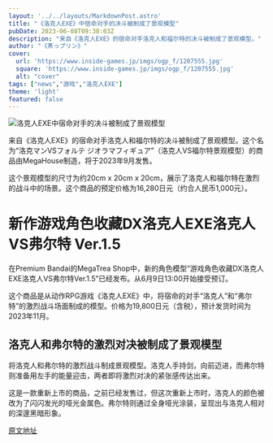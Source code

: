 ```yaml
---
layout: '../../layouts/MarkdownPost.astro'
title: "《洛克人EXE》中宿命对手的决斗被制成了景观模型"
pubDate: 2023-06-08T09:30:03Z
description: "来自《洛克人EXE》的宿命对手洛克人和福尔特的决斗被制成了景观模型。"
author: "《茶っプリン》"
cover:
  url: 'https://www.inside-games.jp/imgs/ogp_f/1207555.jpg'
  square: 'https://www.inside-games.jp/imgs/ogp_f/1207555.jpg'
  alt: "cover"
tags: ["news","游戏","洛克人EXE"]
theme: 'light'
featured: false
---
```


![洛克人EXE中宿命对手的决斗被制成了景观模型](https://www.inside-games.jp/imgs/ogp_f/1207555.jpg)

来自《洛克人EXE》的宿命对手洛克人和福尔特的决斗被制成了景观模型。这个名为“洛克マンVSフォルテ ジオラマフィギュア”（洛克人VS福尔特景观模型）的商品由MegaHouse制造，将于2023年9月发售。

这个景观模型的尺寸为约20cm x 20cm x 20cm，展示了洛克人和福尔特在激烈的战斗中的场景。这个商品的预定价格为16,280日元（约合人民币1,000元）。

# 新作游戏角色收藏DX洛克人EXE洛克人VS弗尔特 Ver.1.5

在Premium Bandai的MegaTrea Shop中，新的角色模型“游戏角色收藏DX洛克人EXE洛克人VS弗尔特Ver.1.5”已经发布。从6月9日13:00开始接受预订。

这个商品是从动作RPG游戏《洛克人EXE》中，将宿命的对手“洛克人”和“弗尔特”的激烈战斗场面制成的模型。价格为19,800日元（含税），预计发货时间为2023年11月。

## 洛克人和弗尔特的激烈对决被制成了景观模型

将洛克人和弗尔特的激烈战斗制成景观模型。洛克人手持剑，向前迈进，而弗尔特则准备用左手的能量迎击，两者即将激烈对决的紧张感传达出来。

这是一款重新上市的商品，之前已经发售过，但这次重新上市时，洛克人的颜色被改为了闪闪发光的哑光金属色。弗尔特则通过全身哑光涂装，呈现出与洛克人相对的深邃黑暗形象。

  [原文地址](https://www.inside-games.jp/article/2023/06/08/146437.html)